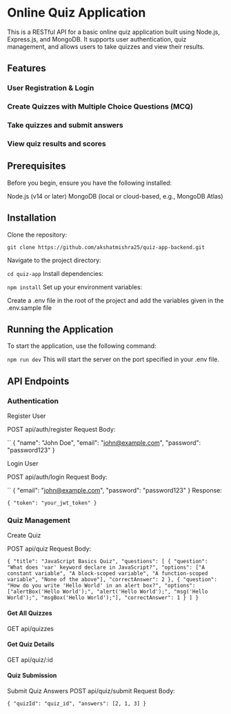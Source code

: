 # Online Quiz Application
This is a RESTful API for a basic online quiz application built using Node.js, Express.js, and MongoDB. It supports user authentication, quiz management, and allows users to take quizzes and view their results.

## Features
### User Registration & Login
### Create Quizzes with Multiple Choice Questions (MCQ)
### Take quizzes and submit answers
### View quiz results and scores

## Prerequisites
Before you begin, ensure you have the following installed:

Node.js (v14 or later)
MongoDB (local or cloud-based, e.g., MongoDB Atlas)

## Installation
Clone the repository:


``` git clone https://github.com/akshatmishra25/quiz-app-backend.git ```

Navigate to the project directory:

`` cd quiz-app ``
Install dependencies:

``` npm install ```
Set up your environment variables:

Create a .env file in the root of the project and add the variables given in the .env.sample file

## Running the Application
To start the application, use the following command:

``` npm run dev ```
This will start the server on the port specified in your .env file.

## API Endpoints
### Authentication
Register User

POST api/auth/register
Request Body:

`` {
  "name": "John Doe",
  "email": "john@example.com",
  "password": "password123"
} 

Login User

POST api/auth/login
Request Body:

`` {
  "email": "john@example.com",
  "password": "password123"
} 
Response:

`` {
  "token": "your_jwt_token"
} ``

### Quiz Management
Create Quiz

POST api/quiz
Request Body:

`` {
  "title": "JavaScript Basics Quiz",
  "questions": [
    {
      "question": "What does 'var' keyword declare in JavaScript?",
      "options": ["A constant variable", "A block-scoped variable", "A function-scoped variable", "None of the above"],
      "correctAnswer": 2
    },
    {
      "question": "How do you write 'Hello World' in an alert box?",
      "options": ["alertBox('Hello World');", "alert('Hello World');", "msg('Hello World');", "msgBox('Hello World');"],
      "correctAnswer": 1
    }
  ]
} ``

#### Get All Quizzes

GET api/quizzes

#### Get Quiz Details

GET api/quiz/:id

#### Quiz Submission
Submit Quiz Answers
POST api/quiz/submit
Request Body:

`` {
  "quizId": "quiz_id",
  "answers": [2, 1, 3]
} ``
